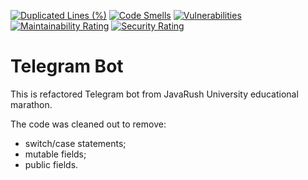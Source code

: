 [![Duplicated Lines (%)](https://sonarcloud.io/api/project_badges/measure?project=iselo_jru-telegrambot&metric=duplicated_lines_density)](https://sonarcloud.io/summary/new_code?id=iselo_jru-telegrambot)
[![Code Smells](https://sonarcloud.io/api/project_badges/measure?project=iselo_jru-telegrambot&metric=code_smells)](https://sonarcloud.io/summary/new_code?id=iselo_jru-telegrambot)
[![Vulnerabilities](https://sonarcloud.io/api/project_badges/measure?project=iselo_jru-telegrambot&metric=vulnerabilities)](https://sonarcloud.io/summary/new_code?id=iselo_jru-telegrambot)
[![Maintainability Rating](https://sonarcloud.io/api/project_badges/measure?project=iselo_jru-telegrambot&metric=sqale_rating)](https://sonarcloud.io/summary/new_code?id=iselo_jru-telegrambot)
[![Security Rating](https://sonarcloud.io/api/project_badges/measure?project=iselo_jru-telegrambot&metric=security_rating)](https://sonarcloud.io/summary/new_code?id=iselo_jru-telegrambot)

# Telegram Bot 

This is refactored Telegram bot from JavaRush University educational marathon.

The code was cleaned out to remove:
- switch/case statements;
- mutable fields; 
- public fields.